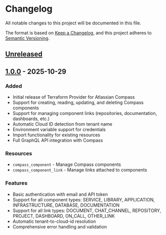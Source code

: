 # Changelog

All notable changes to this project will be documented in this file.

The format is based on [Keep a Changelog](https://keepachangelog.com/en/1.0.0/),
and this project adheres to [Semantic Versioning](https://semver.org/spec/v2.0.0.html).

## [Unreleased]

## [1.0.0] - 2025-10-29

### Added
- Initial release of Terraform Provider for Atlassian Compass
- Support for creating, reading, updating, and deleting Compass components
- Support for managing component links (repositories, documentation, dashboards, etc.)
- Automatic Cloud ID detection from tenant name
- Environment variable support for credentials
- Import functionality for existing resources
- Full GraphQL API integration with Compass

### Resources
- `compass_component` - Manage Compass components
- `compass_component_link` - Manage links attached to components

### Features
- Basic authentication with email and API token
- Support for all component types: SERVICE, LIBRARY, APPLICATION, INFRASTRUCTURE, DATABASE, DOCUMENTATION
- Support for all link types: DOCUMENT, CHAT_CHANNEL, REPOSITORY, PROJECT, DASHBOARD, ON_CALL, OTHER_LINK
- Automatic tenant-to-cloud-id resolution
- Comprehensive error handling and validation

[Unreleased]: https://github.com/OSapozhnikov/terraform-provider-atlassian-compass/compare/v1.0.0...HEAD
[1.0.0]: https://github.com/OSapozhnikov/terraform-provider-atlassian-compass/releases/tag/v1.0.0

